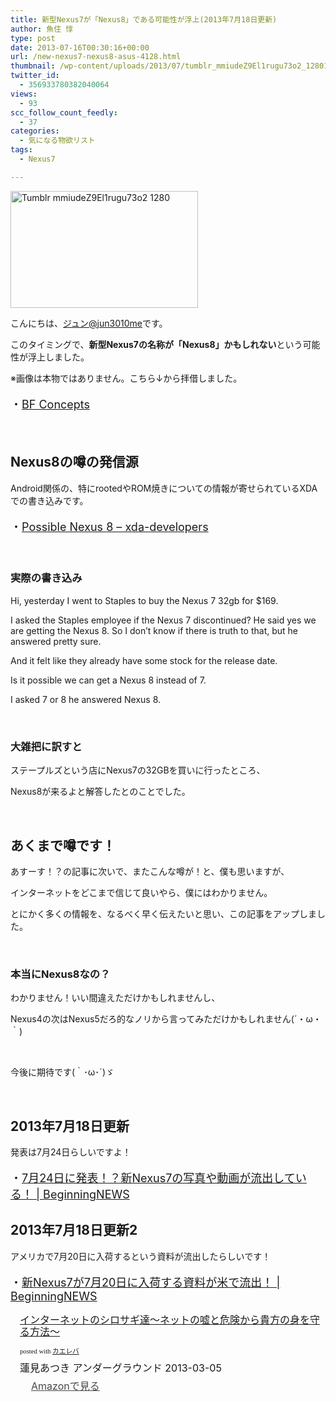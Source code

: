 ```yaml
---
title: 新型Nexus7が「Nexus8」である可能性が浮上(2013年7月18日更新)
author: 魚住 惇
type: post
date: 2013-07-16T00:30:16+00:00
url: /new-nexus7-nexus8-asus-4128.html
thumbnail: /wp-content/uploads/2013/07/tumblr_mmiudeZ9El1rugu73o2_12801.jpg
twitter_id:
  - 356933780382040064
views:
  - 93
scc_follow_count_feedly:
  - 37
categories:
  - 気になる物欲リスト
tags:
  - Nexus7

---
```

<img decoding="async" loading="lazy" title="tumblr_mmiudeZ9El1rugu73o2_1280.jpg" src="/wp-content/uploads/2013/07/tumblr_mmiudeZ9El1rugu73o2_1280.jpg" alt="Tumblr mmiudeZ9El1rugu73o2 1280" width="300" height="187" border="0" />

<!--more-->

こんにちは、[ジュン@jun3010me][1]です。

このタイミングで、**新型Nexus7の名称が「Nexus8」かもしれない**という可能性が浮上しました。

※画像は本物ではありません。こちら↓から拝借しました。

<p style="font-size: 18px;">
  ・<a href="http://bfconcepts.tumblr.com/post/50000274275/who-should-make-the-next-google-nexus-following" target="_blank">BF Concepts</a>
</p>

 

## Nexus8の噂の発信源

Android関係の、特にrootedやROM焼きについての情報が寄せられているXDAでの書き込みです。

<p style="font-size: 18px;">
  ・<a href="http://forum.xda-developers.com/showthread.php?p=43544365#post43544365" target="_blank">Possible Nexus 8 &#8211; xda-developers</a>
</p>

 

### 実際の書き込み

Hi, yesterday I went to Staples to buy the Nexus 7 32gb for $169.

I asked the Staples employee if the Nexus 7 discontinued? He said yes we are getting the Nexus 8. So I don&#8217;t know if there is truth to that, but he answered pretty sure.

And it felt like they already have some stock for the release date.

Is it possible we can get a Nexus 8 instead of 7.

I asked 7 or 8 he answered Nexus 8.

 

### 大雑把に訳すと

ステープルズという店にNexus7の32GBを買いに行ったところ、

Nexus8が来るよと解答したとのことでした。

 

## あくまで噂です！

あすーす！？の記事に次いで、またこんな噂が！と、僕も思いますが、

インターネットをどこまで信じて良いやら、僕にはわかりません。

とにかく多くの情報を、なるべく早く伝えたいと思い、この記事をアップしました。

 

### 本当にNexus8なの？

わかりません！いい間違えただけかもしれませんし、

Nexus4の次はNexus5だろ的なノリから言ってみただけかもしれません(´・ω・｀)

 

今後に期待です(｀･ω･´)ゞ

 

## 2013年7月18日更新

発表は7月24日らしいですよ！

<p style="font-size: 18px;">
  ・<a rel="nofollow" href="http://192.168.11.200:8000/new-nexus7-asus-7-24-photo-4159.html" target="_blank">7月24日に発表！？新Nexus7の写真や動画が流出している！ | BeginningNEWS</a>
</p>



## 2013年7月18日更新2

アメリカで7月20日に入荷するという資料が流出したらしいです！

<p style="font-size: 18px;">
  ・<a rel="nofollow" href="http://192.168.11.200:8000/new-nexus7-7-20-arrival-4166.html" target="_blank">新Nexus7が7月20日に入荷する資料が米で流出！ | BeginningNEWS</a>
</p>



<div class="kaerebalink-box" style="text-align: left; padding-bottom: 20px; font-size: medium; /zoom: 1; overflow: hidden;">
  <div class="kaerebalink-image" style="float: left; margin: 0 15px 10px 0;">
    <a href="http://www.amazon.co.jp/exec/obidos/ASIN/B00B9GKKIQ/jn050191-22/ref=nosim/" rel="nofollow" target="_blank"><img decoding="async" style="border: none;" src="http://ecx.images-amazon.com/images/I/51k2ji5d4oL._SL160_.jpg" alt="" /></a>
  </div>
  <div class="kaerebalink-info" style="line-height: 120%; /zoom: 1; overflow: hidden;">
    <div class="kaerebalink-name" style="margin-bottom: 10px; line-height: 120%;">
      <a href="http://www.amazon.co.jp/exec/obidos/ASIN/B00B9GKKIQ/jn050191-22/ref=nosim/" rel="nofollow" target="_blank">インターネットのシロサギ達～ネットの嘘と危険から貴方の身を守る方法～</a></p>
      <div class="kaerebalink-powered-date" style="font-size: 8pt; margin-top: 5px; font-family: verdana; line-height: 120%;">
        posted with <a href="http://kaereba.com" target="_blank">カエレバ</a>
      </div>
    </div>
    <div class="kaerebalink-detail" style="margin-bottom: 5px;">
      蓮見あつき アンダーグラウンド 2013-03-05
    </div>
    <div class="kaerebalink-link1" style="margin-top: 10px; opacity: .80; filter: alpha(opacity=80);">
      <div class="shoplinkamazon" style="display: inline; margin-right: 5px; background: url('http://img.yomereba.com/simple5.gif') 0 0 no-repeat; padding: 2px 0 2px 18px; white-space: nowrap;">
        <a title="アマゾン" href="http://www.amazon.co.jp/gp/search?keywords=%83V%83%8D%83T%83M%92B%81P%83l%83b%83g&__mk_ja_JP=%83J%83%5E%83J%83i&tag=jn050191-22" rel="nofollow" target="_blank">Amazonで見る</a>
      </div>
    </div>
  </div>
  <div class="booklink-footer" style="clear: left;">
     
  </div>
</div>

 [1]: https://twitter.com/jun3010me
